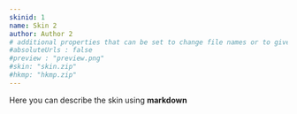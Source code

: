 ```yaml
--- 
skinid: 1
name: Skin 2
author: Author 2
# additional properties that can be set to change file names or to give absolute external urls
#absoluteUrls : false
#preview : "preview.png"
#skin: "skin.zip"
#hkmp: "hkmp.zip"
---
```


Here you can describe the skin using <b>markdown</b>

